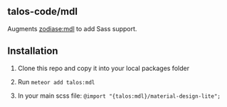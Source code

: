 ## talos-code/mdl

Augments [zodiase:mdl](https://github.com/Zodiase/meteor-mdl) to add Sass support.

## Installation

1. Clone this repo and copy it into your local packages folder

2. Run `meteor add talos:mdl`

3. In your main scss file: `@import "{talos:mdl}/material-design-lite";`
